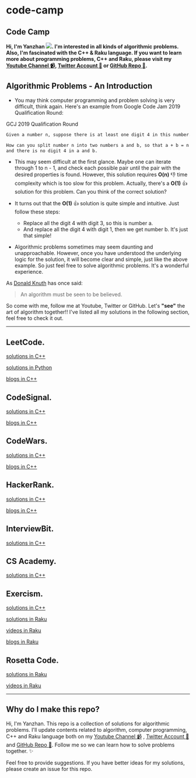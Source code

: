 # code-camp

## Code Camp

**Hi, I'm Yanzhan ![](resources/avatar.jpeg). I'm interested in all kinds of algorithmic problems. Also, I'm fascinated with the C++ & Raku language. If you want to learn more about programming problems, C++ and Raku, please visit my [Youtube Channel :video_camera:](https://www.youtube.com/channel/UCDkz-__gl3frqLexukpG0DA?view_as=subscriber), [Twitter Account :iphone:](https://twitter.com/YangYanzhan) or [GitHub Repo :memo:](https://github.com/yangyanzhan/code-camp).**

## Algorithmic Problems - An Introduction

* You may think computer programming and problem solving is very difficult, think again. Here's an example from Google Code Jam 2019 Qualification Round:

GCJ 2019 Qualification Round
```html
Given a number n, suppose there is at least one digit 4 in this number.

How can you split number n into two numbers a and b, so that a + b = n
and there is no digit 4 in a and b.
```

* This may seem difficult at the first glance. Maybe one can iterate through 1 to n - 1, and check each possible pair until the pair with the desired properties is found. However, this solution requires **O(n)** :-1: time complexity which is too slow for this problem. Actually, there's a **O(1)** :+1: solution for this problem. Can you think of the correct solution?

* It turns out that the **O(1)** :+1: solution is quite simple and intuitive. Just follow these steps:
   * Replace all the digit 4 with digit 3, so this is number a.
   * And replace all the digit 4 with digit 1, then we get number b.
   It's just that simple!

* Algorithmic problems sometimes may seem daunting and unapproachable. However, once you have understood the underlying logic for the solution, it will become clear and simple, just like the above example. So just feel free to solve algorithmic problems. It's a wonderful experience.

As [Donald Knuth](https://en.wikipedia.org/wiki/Donald_Knuth) has once said:

> An algorithm must be seen to be believed.

So come with me, follow me at Youtube, Twitter or GitHub. Let's **"see"** the art of algorithm together!! I've listed all my solutions in the following section, feel free to check it out.

---

## LeetCode.

[solutions in C++](https://github.com/yangyanzhan/code-camp/tree/master/leetcode/c%2B%2B)

[solutions in Python](https://github.com/yangyanzhan/code-camp/tree/master/leetcode/python)

[blogs in C++](https://yanzhan.site/leetcode/)

## CodeSignal.

[solutions in C++](https://github.com/yangyanzhan/code-camp/tree/master/codesignal/c%2B%2B)

[blogs in C++](https://yanzhan.site/codesignal/)

## CodeWars.

[solutions in C++](https://github.com/yangyanzhan/code-camp/tree/master/codewars/c%2B%2B)

[blogs in C++](https://yanzhan.site/codewars/)

## HackerRank.

[solutions in C++](https://github.com/yangyanzhan/code-camp/tree/master/hackerrank/c%2B%2B)

[blogs in C++](https://yanzhan.site/hackerrank/)

## InterviewBit.

[solutions in C++](https://github.com/yangyanzhan/code-camp/tree/master/interviewbit/c%2B%2B)

## CS Academy.

[solutions in C++](https://github.com/yangyanzhan/code-camp/tree/master/csacademy/c%2B%2B)

## Exercism.

[solutions in C++](https://github.com/yangyanzhan/code-camp/tree/master/exercism/c%2B%2B)

[solutions in Raku](https://github.com/yangyanzhan/code-camp/tree/master/exercism/raku)

[videos in Raku](https://www.youtube.com/playlist?list=PLauAmRFUiNdsy3AD7YXmSBUiJsWVeO_3q)

[blogs in Raku](https://yanzhan.site/exercism/raku/)

## Rosetta Code.

[solutions in Raku](https://github.com/yangyanzhan/code-camp/tree/master/rosetta/raku)

[videos in Raku](https://www.youtube.com/watch?v=LKSMZIB8hhw&list=PLauAmRFUiNdsCK1JCxH72Ttg-IXjR7yQi)

---

## Why do I make this repo?

Hi, I'm Yanzhan. This repo is a collection of solutions for algorithmic problems. I'll update contents related to algorithm, computer programming, C++ and  Raku language both on my [Youtube Channel :video_camera:](https://www.youtube.com/channel/UCDkz-__gl3frqLexukpG0DA?view_as=subscriber) , [Twitter Account :iphone:](https://twitter.com/YangYanzhan) and [GitHub Repo :memo:](https://github.com/yangyanzhan/code-camp). Follow me so we can learn how to solve problems together. :sparkles:

Feel free to provide suggestions. If you have better ideas for my solutions, please create an issue for this repo.
